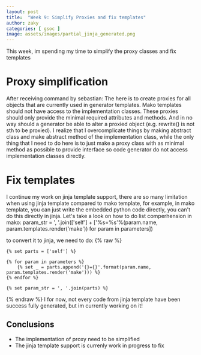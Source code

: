 ```yaml
---
layout: post
title:  "Week 9: Simplify Proxies and fix templates"
author: zaky
categories: [ gsoc ]
image: assets/images/partial_jinja_generated.png
---
```

This week, im spending my time to simplify the proxy classes and fix templates

# Proxy simplification
After receiving command by sebastian: The here is to create proxies for all objects that are currently used in generator templates. Mako templates should not have access to the implementation classes.
These proxies should only provide the minimal required attributes and methods. And in no way should a generator be able to alter a proxied object (e.g. rewrite() is not sth to be proxied).
I realize that I overcomplicate things by making abstract class and make abstract method of the implementation class, while the only thing that I need to do here is to just make a proxy class with as minimal method as possible to provide interface so code generator do not access implementation classes directly.

# Fix templates
I continue my work on jinja template support, there are so many limitation when using jinja template compared to mako template, for example,
in mako template, you can just write the embedded python code directly, you can't do this directly in jinja. Let's take a look on how to do list comperhension
in mako:
param_str = ', '.join(['self'] + ['%s=%s'%(param.name, param.templates.render('make')) for param in parameters])

to convert it to jinja, we need to do:
{% raw %}
```
{% set parts = ['self'] %}

{% for param in parameters %}
    {% set _ = parts.append('{}={}'.format(param.name, param.templates.render('make'))) %}
{% endfor %}

{% set param_str = ', '.join(parts) %}
``` 
{% endraw %}
I for now, not every code from jinja template have been success fully generated, but im currently working on it!

## Conclusions
* The implementation of proxy need to be simplified
* The jinja template support is currenly work in progress to fix
